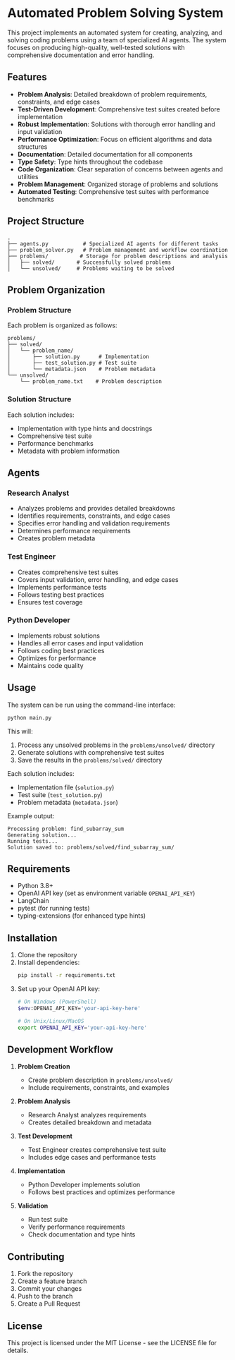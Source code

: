 # Automated Problem Solving System

This project implements an automated system for creating, analyzing, and solving coding problems using a team of specialized AI agents. The system focuses on producing high-quality, well-tested solutions with comprehensive documentation and error handling.

## Features

- **Problem Analysis**: Detailed breakdown of problem requirements, constraints, and edge cases
- **Test-Driven Development**: Comprehensive test suites created before implementation
- **Robust Implementation**: Solutions with thorough error handling and input validation
- **Performance Optimization**: Focus on efficient algorithms and data structures
- **Documentation**: Detailed documentation for all components
- **Type Safety**: Type hints throughout the codebase
- **Code Organization**: Clear separation of concerns between agents and utilities
- **Problem Management**: Organized storage of problems and solutions
- **Automated Testing**: Comprehensive test suites with performance benchmarks

## Project Structure

```
.
├── agents.py           # Specialized AI agents for different tasks
├── problem_solver.py   # Problem management and workflow coordination
├── problems/          # Storage for problem descriptions and analysis
│   ├── solved/       # Successfully solved problems
│   └── unsolved/     # Problems waiting to be solved
```

## Problem Organization

### Problem Structure
Each problem is organized as follows:
```
problems/
├── solved/
│   └── problem_name/
│       ├── solution.py      # Implementation
│       ├── test_solution.py # Test suite
│       └── metadata.json    # Problem metadata
└── unsolved/
    └── problem_name.txt    # Problem description
```

### Solution Structure
Each solution includes:
- Implementation with type hints and docstrings
- Comprehensive test suite
- Performance benchmarks
- Metadata with problem information

## Agents

### Research Analyst
- Analyzes problems and provides detailed breakdowns
- Identifies requirements, constraints, and edge cases
- Specifies error handling and validation requirements
- Determines performance requirements
- Creates problem metadata

### Test Engineer
- Creates comprehensive test suites
- Covers input validation, error handling, and edge cases
- Implements performance tests
- Follows testing best practices
- Ensures test coverage

### Python Developer
- Implements robust solutions
- Handles all error cases and input validation
- Follows coding best practices
- Optimizes for performance
- Maintains code quality

## Usage

The system can be run using the command-line interface:

```bash
python main.py
```

This will:
1. Process any unsolved problems in the `problems/unsolved/` directory
2. Generate solutions with comprehensive test suites
3. Save the results in the `problems/solved/` directory

Each solution includes:
- Implementation file (`solution.py`)
- Test suite (`test_solution.py`)
- Problem metadata (`metadata.json`)

Example output:
```
Processing problem: find_subarray_sum
Generating solution...
Running tests...
Solution saved to: problems/solved/find_subarray_sum/
```

## Requirements

- Python 3.8+
- OpenAI API key (set as environment variable `OPENAI_API_KEY`)
- LangChain
- pytest (for running tests)
- typing-extensions (for enhanced type hints)

## Installation

1. Clone the repository
2. Install dependencies:
   ```bash
   pip install -r requirements.txt
   ```
3. Set up your OpenAI API key:
   ```bash
   # On Windows (PowerShell)
   $env:OPENAI_API_KEY='your-api-key-here'
   
   # On Unix/Linux/MacOS
   export OPENAI_API_KEY='your-api-key-here'
   ```

## Development Workflow

1. **Problem Creation**
   - Create problem description in `problems/unsolved/`
   - Include requirements, constraints, and examples

2. **Problem Analysis**
   - Research Analyst analyzes requirements
   - Creates detailed breakdown and metadata

3. **Test Development**
   - Test Engineer creates comprehensive test suite
   - Includes edge cases and performance tests

4. **Implementation**
   - Python Developer implements solution
   - Follows best practices and optimizes performance

5. **Validation**
   - Run test suite
   - Verify performance requirements
   - Check documentation and type hints

## Contributing

1. Fork the repository
2. Create a feature branch
3. Commit your changes
4. Push to the branch
5. Create a Pull Request

## License

This project is licensed under the MIT License - see the LICENSE file for details.

